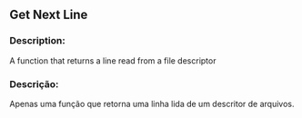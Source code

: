 ## Get Next Line
### Description:
A function that returns a line read from a
file descriptor


### Descrição:
Apenas uma função que retorna uma linha lida de um descritor de arquivos.
